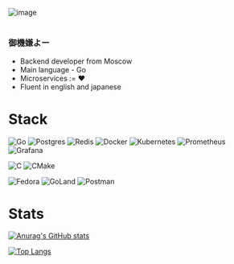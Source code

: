 ![image](https://github.com/user-attachments/assets/2e65ace1-7fab-4b20-aaac-a9e19155ea4c)
#

### 御機嫌よー

* Backend developer from Moscow
* Main language - Go
* Microservices := ❤️
* Fluent in english and japanese

# Stack
![Go](https://img.shields.io/badge/go-%2300ADD8.svg?style=for-the-badge&logo=go&logoColor=white) ![Postgres](https://img.shields.io/badge/postgres-%23316192.svg?style=for-the-badge&logo=postgresql&logoColor=white) ![Redis](https://img.shields.io/badge/redis-%23DD0031.svg?style=for-the-badge&logo=redis&logoColor=white) ![Docker](https://img.shields.io/badge/docker-%230db7ed.svg?style=for-the-badge&logo=docker&logoColor=white) ![Kubernetes](https://img.shields.io/badge/kubernetes-%23326ce5.svg?style=for-the-badge&logo=kubernetes&logoColor=white) ![Prometheus](https://img.shields.io/badge/Prometheus-E6522C?style=for-the-badge&logo=Prometheus&logoColor=white) ![Grafana](https://img.shields.io/badge/grafana-%23F46800.svg?style=for-the-badge&logo=grafana&logoColor=white)

![C](https://img.shields.io/badge/c-%2300599C.svg?style=for-the-badge&logo=c&logoColor=white)	![CMake](https://img.shields.io/badge/CMake-%23008FBA.svg?style=for-the-badge&logo=cmake&logoColor=white)

![Fedora](https://img.shields.io/badge/Fedora-294172?style=for-the-badge&logo=fedora&logoColor=white) 	![GoLand](https://img.shields.io/badge/GoLand-0f0f0f?&style=for-the-badge&logo=goland&logoColor=white) ![Postman](https://img.shields.io/badge/Postman-FF6C37?style=for-the-badge&logo=postman&logoColor=white)

# Stats
[![Anurag's GitHub stats](https://github-readme-stats.vercel.app/api?username=Warl0rdd&theme=dracula)](https://github.com/anuraghazra/github-readme-stats)

[![Top Langs](https://github-readme-stats.vercel.app/api/top-langs/?username=Warl0rdd&theme=dracula&layout=compact)](https://github.com/anuraghazra/github-readme-stats)
